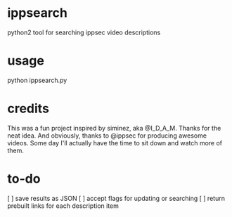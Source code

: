# ippsearch
python2 tool for searching ippsec video descriptions

# usage
python ippsearch.py

# credits
This was a fun project inspired by siminez, aka @I_D_A_M. Thanks for the neat idea. And obviously, thanks to @ippsec for producing awesome videos. Some day I'll actually have the time to sit down and watch more of them.

# to-do
[ ] save results as JSON
[ ] accept flags for updating or searching
[ ] return prebuilt links for each description item
